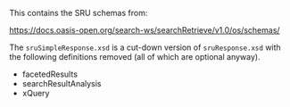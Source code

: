This contains the SRU schemas from:

https://docs.oasis-open.org/search-ws/searchRetrieve/v1.0/os/schemas/

The `sruSimpleResponse.xsd` is a cut-down version of `sruResponse.xsd`
with the following definitions removed (all of which are optional anyway).

* facetedResults
* searchResultAnalysis
* xQuery
